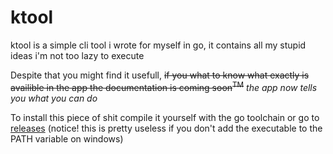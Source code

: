# ktool

ktool is a simple cli tool i wrote for myself in go,
it contains all my stupid ideas i'm not too lazy to execute 

Despite that you might find it usefull,
~~if you what to know what exactly is availible in the app the documentation is coming soon<sup>TM</sup>~~ *the app now tells you what you can do*

To install this piece of shit compile it yourself with the go toolchain or go to [releases](https://github.com/kociumba/ktool/releases) (notice! this is pretty useless if you don't add the executable to the PATH variable on windows)
